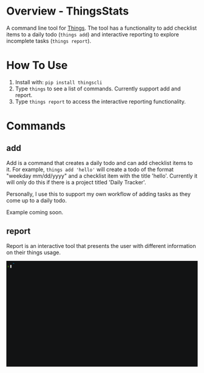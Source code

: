 # Overview - ThingsStats

A command line tool for [Things](https://culturedcode.com/things/). The tool has a functionality to add checklist items to a daily todo (`things add`) and interactive reporting to explore incomplete tasks (`things report`).

# How To Use

1. Install with: `pip install thingscli`
2. Type `things` to see a list of commands. Currently support add and report.
3. Type `things report` to access the interactive reporting functionality.

# Commands

## add

Add is a command that creates a daily todo and can add checklist items to it. For example, `things add 'hello'` will create a todo of the format "weekday mm/dd/yyyy" and a checklist item with the title 'hello'. Currently it will only do this if there is a project titled 'Daily Tracker'.

Personally, I use this to support my own workflow of adding tasks as they come up to a daily todo.

Example coming soon.

## report

Report is an interactive tool that presents the user with different information on their things usage.

![](./example/report.gif)

